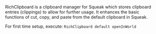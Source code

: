 RichClipboard is a clipboard manager for Squeak which stores clipboard entries (clippings) to allow for further usage. It enhances the basic functions of cut, copy, and paste from the default clipboard in Squeak.

For first time setup, execute: `RichClipboard default openInWorld`
